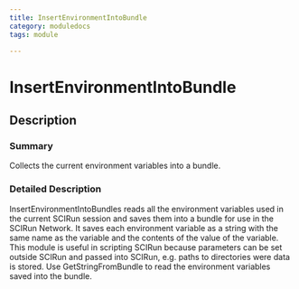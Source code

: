 ```yaml
---
title: InsertEnvironmentIntoBundle
category: moduledocs
tags: module

---
```


# InsertEnvironmentIntoBundle

## Description

### Summary

Collects the current environment variables into a bundle.

### Detailed Description

InsertEnvironmentIntoBundles reads all the environment variables used in the current SCIRun session and saves them into a bundle for use in the SCIRun Network. It saves each environment variable as a string with the same name as the variable and the contents of the value of the variable. This module is useful in scripting SCIRun because parameters can be set outside SCIRun and passed into SCIRun, e.g. paths to directories were data is stored. Use GetStringFromBundle to read the environment variables saved into the bundle.